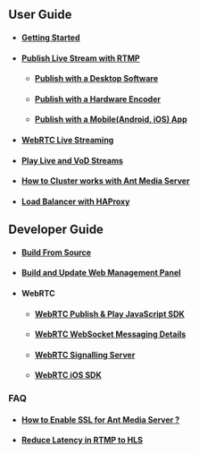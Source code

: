 ## User Guide
   * #### [Getting Started](https://github.com/ant-media/Ant-Media-Server/wiki/Getting-Started)
   * #### [Publish Live Stream with RTMP](https://github.com/ant-media/Ant-Media-Server/wiki/Publish-Live-Stream-with-RTMP)
     * #### [Publish with a Desktop Software](https://github.com/ant-media/Ant-Media-Server/wiki/Publish-with-a-Desktop-Software---Open-Broadcaster-Software)
     * #### [Publish with a Hardware Encoder](https://github.com/ant-media/Ant-Media-Server/wiki/Publish-with-a-Hardware-Encoder---Teradek-Vidiu-Pro)
     * #### [Publish with a Mobile(Android, iOS) App](https://github.com/ant-media/Ant-Media-Server/wiki/Publish-with-a-Mobile-App-Android)
   * #### [WebRTC Live Streaming](https://github.com/ant-media/Ant-Media-Server/wiki/Try-Low-Latency-WebRTC-Live-Streaming)
   * #### [Play Live and VoD Streams](https://github.com/ant-media/Ant-Media-Server/wiki/Play-Live-and-VoD-Streams)
  * #### [How to Cluster works with Ant Media Server](https://github.com/ant-media/Ant-Media-Server/wiki/Clustering)
  * #### [Load Balancer with HAProxy](https://github.com/ant-media/Ant-Media-Server/wiki/Load-Balancer-with-HAProxy)

## Developer Guide
   * #### [Build From Source](https://github.com/ant-media/Ant-Media-Server/wiki/Getting-Started#build-from-source)
   * #### [Build and Update Web Management Panel](https://github.com/ant-media/Ant-Media-Server/wiki/DevGuide---Build-and-Update-Management-Web-Panel)
   * #### WebRTC
     * #### [WebRTC Publish & Play JavaScript SDK](https://github.com/ant-media/Ant-Media-Server/wiki/WebRTC-Publish-&-Play-JavaScript-SDK)
     * #### [WebRTC WebSocket Messaging Details](https://github.com/ant-media/Ant-Media-Server/wiki/WebRTC-WebSocket-Messaging-Details)
     * #### [WebRTC Signalling Server](https://github.com/ant-media/Ant-Media-Server/wiki/WebRTC-Signalling-Server)
     * #### [WebRTC iOS SDK](https://github.com/ant-media/Ant-Media-Server/wiki/WebRTC-iOS-SDK-Documentation)

### FAQ
  * #### [How to Enable SSL for Ant Media Server ?](https://github.com/ant-media/Ant-Media-Server/wiki/Enable-SSL-for-Ant-Media-Server)
  * #### [Reduce Latency in RTMP to HLS](https://github.com/ant-media/Ant-Media-Server/wiki/Reduce-Latency-in-RTMP-to-HLS-Streaming)